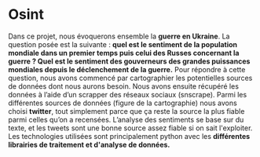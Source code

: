 # Osint
Dans ce projet, nous évoquerons ensemble la **guerre en Ukraine**. La question posée est la
suivante : **quel est le sentiment de la population mondiale dans un premier
temps puis celui des Russes concernant la guerre ? Quel est le sentiment des gouverneurs des grandes puissances mondiales depuis le déclenchement de la guerre.**
Pour répondre à cette question, nous avons commencé par cartographier les potentielles
sources de données dont nous aurons besoin. Nous avons ensuite récupéré les données à
l’aide d’un scrapper des réseaux sociaux (snscrape).
Parmi les différentes sources de données (figure de la cartographie) nous avons choisi
**twitter**, tout simplement parce que ça reste la source la plus fiable parmi celles qu’on a
recensées. L’analyse des sentiments se base sur du texte, et les tweets sont une bonne
source assez fiable si on sait l'exploiter.
Les technologies utilisées sont principalement python avec les **différentes librairies de
traitement et d'analyse de données.**
